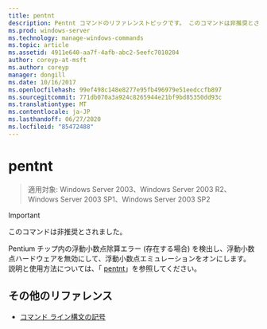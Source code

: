 ```yaml
---
title: pentnt
description: Pentnt コマンドのリファレンストピックです。 このコマンドは非推奨とされており、Windows の将来のリリースでサポートされるとは限りません。
ms.prod: windows-server
ms.technology: manage-windows-commands
ms.topic: article
ms.assetid: 4911e640-aa7f-4afb-abc2-5eefc7010204
author: coreyp-at-msft
ms.author: coreyp
manager: dongill
ms.date: 10/16/2017
ms.openlocfilehash: 99ef498c148e8277e95fb496979e51eedccfb897
ms.sourcegitcommit: 771db070a3a924c8265944e21bf9bd85350dd93c
ms.translationtype: MT
ms.contentlocale: ja-JP
ms.lasthandoff: 06/27/2020
ms.locfileid: "85472488"
---
```

# <a name="pentnt"></a>pentnt

> 適用対象: Windows Server 2003、Windows Server 2003 R2、Windows Server 2003 SP1、Windows Server 2003 SP2

>[!IMPORTANT]
> このコマンドは非推奨とされました。

Pentium チップ内の浮動小数点除算エラー (存在する場合) を検出し、浮動小数点ハードウェアを無効にして、浮動小数点エミュレーションをオンにします。 説明と使用方法については、「 [pentnt](https://docs.microsoft.com/previous-versions/orphan-topics/ws.10/cc755868(v=ws.10))」を参照してください。

## <a name="additional-references"></a>その他のリファレンス

- [コマンド ライン構文の記号](command-line-syntax-key.md)
